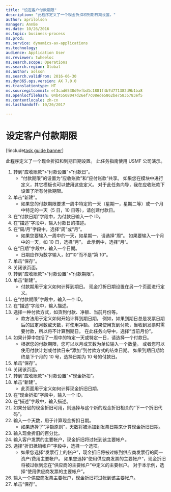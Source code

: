 ```yaml
--- 
title: "设定客户付款期限"
description: "此程序定义了一个现金折扣和到期日期设置。"
author: aprilolson
manager: AnnBe
ms.date: 10/26/2016
ms.topic: business-process
ms.prod: 
ms.service: dynamics-ax-applications
ms.technology: 
audience: Application User
ms.reviewer: twheeloc
ms.search.scope: Operations
ms.search.region: Global
ms.author: aolson
ms.search.validFrom: 2016-06-30
ms.dyn365.ops.version: AX 7.0.0
ms.translationtype: HT
ms.sourcegitcommit: ef3cad6538d9efbd1c1881f4b7d771382d9b1ba8
ms.openlocfilehash: 04b45508047d26ef7c08ede5862be75835783ef5
ms.contentlocale: zh-cn
ms.lasthandoff: 10/26/2017

---
```

# <a name="establish-customer-payment-terms"></a>设定客户付款期限

[!include[task guide banner](../../includes/task-guide-banner.md)]

此程序定义了一个现金折扣和到期日期设置。 此任务指南使用 USMF 公司演示。

1. 转到“应收账款”>“付款设置”>“付款日”。
    * “付款期限”的设置为“应收账款”和“应付账款”共享。 如果您在模块中进行定义，其它模板也可以使用这些定义。 对于此任务向导，我在应收账款下设置了所有付款期限。  
2. 单击“新建”。
    * 如果您的付款期限要求一周中特定的一天（星期一，星期二等）或一个月中特定的一天（5 日，10 日等），请创建付款日。  
3. 在“付款日期”字段中，为付款日输入一个 ID。
4. 在“描述”字段中，输入付款日的描述。
5. 在“周/月”字段中，选择“周”或“月”。
    * 如果您要输入一周中的一天，如星期一，请选择“周”。 如果要输入一个月中的一天，如 10 日，选择“月”。 此示例中，选择“月”。  
6. 在“日期”字段中，输入一个日期。
    * 日期应作为数字输入，如“10”而不是“第 10”。  
7. 单击“保存”。
8. 关闭该页面。
9. 转到“应收账款”>“付款设置”>“付款期限”。
10. 单击“新建”。
    * 付款期用于定义如何计算到期日。 现金打折日期设置在另一个页面进行定义。  
11. 在“付款期限”字段中，输入一个 ID。
12. 在“描述”字段中，输入描述。
13. 选择一种付款方式，如货到付款、净额、当前月份等。
    * 款方法用于定义如何开始计算到期日期。  例如，如果到期日总是发票日期后的固定月数或天数，将使用净额。 如果使用货到付款，当收到发票时需要付款，所以将不计算到期日。 在此任务向导中，选择“当前月份”。  
14. 如果计算中包括了一周中的特定一天或特定一日，请选择一个付款日。
    * 根据您的付款期限，您可以以月或天数为单位输入一个数量。 或者您可以使用付款计划或付款日来“添加”到付款方式的结束日期。 如果到期日期始终是下个月的 10 号，选择日期为 10 号的付款日。  
15. 单击“保存”。
16. 关闭该页面。
17. 转到“应收账款”>“付款设置”>“现金折扣”。
18. 单击“新建”。
    * 此页面用于定义如何计算现金折旧日期。  
19. 在“现金折扣”字段中，输入一个 ID。
20. 在“描述”字段中，输入描述。
21. 如果分层的现金折旧可用，则选择与这个新的现金折旧相关的“下一个折旧代码”。
22. 输入一个天数，用于计算现金折扣日期。
    * 如果选择了“净额原则”，天数将被添加到发票日期来计算现金折旧日期。  
23. 输入现金折旧的百分比。
24. 输入客户发票的主要帐户，现金折旧将过帐到该主要帐户。
25. 选择“折旧抵销帐户”字段中，选择一个选项。
    * 如果您选择“发票行上的帐户”，现金折旧将被过帐到供应商发票行的同一资产/费用主要帐户。 如果您选择“使用供应商发票的主要帐户”，现金折旧将被过帐到您在“供应商的主要帐户”中定义的主要帐户。 对于本示例，选择“使用供应商发票的主要帐户”。  
26. 输入一个供应商发票主要帐户，现金折旧将过帐到该主要帐户。
27. 单击“保存”。


